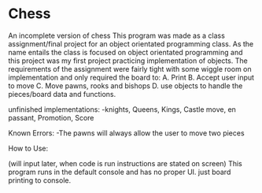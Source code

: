 # Chess
An incomplete version of chess
This program was made as a class assignment/final project for an object orientated programming class.
As the name entails the class is focused on object orientated programming and this project was my first project practicing implementation of objects.
The requirements of the assignment were fairly tight with some wiggle room on implementation and only required the board to:
  A. Print
  B. Accept user input to move
  C. Move pawns, rooks and bishops
  D. use objects to handle the pieces/board data and functions.

unfinished implementations:
  -knights, Queens, Kings, Castle move, en passant, Promotion, Score

Known Errors: 
  -The pawns will always allow the user to move two pieces

How to Use:

(will input later, when code is run instructions are stated on screen)
This program runs in the default console and has no proper UI. just board printing to console.
